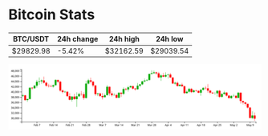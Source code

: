 # Bitcoin Stats

BTC/USDT|24h change|24h high|24h low|
|---|---|---|---|
|$29829.98|-5.42%|$32162.59|$29039.54|

<img src="./chart.svg">
